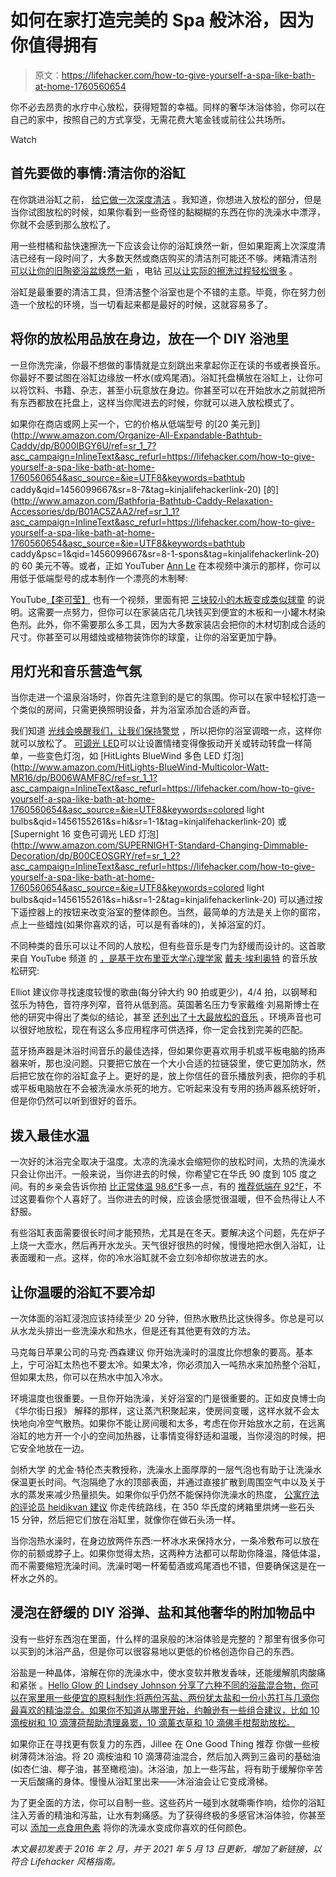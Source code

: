 # 如何在家打造完美的 Spa 般沐浴，因为你值得拥有

> 原文：<https://lifehacker.com/how-to-give-yourself-a-spa-like-bath-at-home-1760560654>

你不必去昂贵的水疗中心放松，获得短暂的幸福。同样的奢华沐浴体验，你可以在自己的家中，按照自己的方式享受，无需花费大笔金钱或前往公共场所。

Watch

## 首先要做的事情:清洁你的浴缸

在你跳进浴缸之前， [给它做一次深度清洁](https://lifehacker.com/how-to-clean-your-bathtub-and-tile-1843422181) 。我知道，你想进入放松的部分，但是当你试图放松的时候，如果你看到一些奇怪的黏糊糊的东西在你的洗澡水中漂浮，你就不会感到那么放松了。

用一些柑橘和盐快速擦洗一下应该会让你的浴缸焕然一新，但如果距离上次深度清洁已经有一段时间了，大多数天然或商店购买的清洁剂可能还不够。烤箱清洁剂 [可以让你的旧陶瓷浴盆焕然一新](http://lifehacker.com/use-oven-cleaner-to-seriously-scrub-a-bathtub-5553430) ，电钻 [可以让实际的擦洗过程轻松很多](http://lifehacker.com/scrub-your-bathtub-and-shower-in-minutes-with-a-cordles-1459751196) 。

浴缸是最重要的清洁工具，但清洁整个浴室也是个不错的主意。毕竟，你在努力创造一个放松的环境，当一切看起来都是最好的时候，这就容易多了。

## **将你的放松用品放在身边，放在一个 DIY 浴池里**

一旦你洗完澡，你最不想做的事情就是立刻跳出来拿起你正在读的书或者换音乐。你最好不要试图在浴缸边缘放一杯水(或鸡尾酒)。浴缸托盘横放在浴缸上，让你可以将饮料、书籍、杂志，甚至小玩意放在身边。你甚至可以在开始放水之前就把所有东西都放在托盘上，这样当你爬进去的时候，你就可以进入放松模式了。

如果你在商店或网上买一个，它的价格从低端型号 的[20 美元到](http://www.amazon.com/Organize-All-Expandable-Bathtub-Caddy/dp/B000IBGY6U/ref=sr_1_7?asc_campaign=InlineText&asc_refurl=https://lifehacker.com/how-to-give-yourself-a-spa-like-bath-at-home-1760560654&asc_source=&ie=UTF8&keywords=bathtub caddy&qid=1456099667&sr=8-7&tag=kinjalifehackerlink-20) [的](http://www.amazon.com/Bathforia-Bathtub-Caddy-Relaxation-Accessories/dp/B01AC5ZAA2/ref=sr_1_1?asc_campaign=InlineText&asc_refurl=https://lifehacker.com/how-to-give-yourself-a-spa-like-bath-at-home-1760560654&asc_source=&ie=UTF8&keywords=bathtub caddy&psc=1&qid=1456099667&sr=8-1-spons&tag=kinjalifehackerlink-20) 的 60 美元不等。或者，正如 YouTuber [Ann Le](https://www.youtube.com/channel/UCevNJDNNIKmG13YmTqLnZ-A) 在本视频中演示的那样，你可以用低于低端型号的成本制作一个漂亮的木制琴:

YouTube[【李可莹】](https://www.youtube.com/channel/UC18muTksBSLDRYFIyD6UWPg) 也有一个视频，里面有把 [三块较小的木板变成类似球童](https://www.youtube.com/watch?v=uAqhYE6g_Z8) 的说明。这需要一点努力，但你可以在家装店花几块钱买到便宜的木板和一小罐木材染色剂。此外，你不需要那么多工具，因为大多数家装店会把你的木材切割成合适的尺寸。你甚至可以用蜡烛或植物装饰你的球童，让你的浴室更加宁静。

## **用灯光和音乐营造气氛**

当你走进一个温泉浴场时，你首先注意到的是它的氛围。你可以在家中轻松打造一个类似的房间，只需更换照明设备，并为浴室添加合适的声音。

我们知道 [光线会唤醒我们，让我们保持警觉](http://lifehacker.com/how-can-i-wake-up-to-something-pleasant-instead-of-horr-1154292955) ，所以把你的浴室调暗一点，这样你就可以放松了。 [可调光 LED](http://lifehacker.com/how-to-pick-the-best-light-bulbs-for-every-room-in-your-1713809049)可以让设置情绪变得像扳动开关或转动转盘一样简单，一些变色灯泡，如 [HitLights BlueWind 多色 LED 灯泡](http://www.amazon.com/HitLights-BlueWind-Multicolor-Watt-MR16/dp/B006WAMF8C/ref=sr_1_1?asc_campaign=InlineText&asc_refurl=https://lifehacker.com/how-to-give-yourself-a-spa-like-bath-at-home-1760560654&asc_source=&ie=UTF8&keywords=colored light bulbs&qid=1456155261&s=hi&sr=1-1&tag=kinjalifehackerlink-20) 或 [Supernight 16 变色可调光 LED 灯泡](http://www.amazon.com/SUPERNIGHT-Standard-Changing-Dimmable-Decoration/dp/B00CEOSGRY/ref=sr_1_2?asc_campaign=InlineText&asc_refurl=https://lifehacker.com/how-to-give-yourself-a-spa-like-bath-at-home-1760560654&asc_source=&ie=UTF8&keywords=colored light bulbs&qid=1456155261&s=hi&sr=1-2&tag=kinjalifehackerlink-20) 可以通过按下遥控器上的按钮来改变浴室的整体颜色。当然，最简单的方法是关上你的窗帘，点上一些蜡烛(如果你喜欢的话，可以是有香味的)，关掉浴室的灯。

不同种类的音乐可以让不同的人放松，但有些音乐是专门为舒缓而设计的。这首歌来自 YouTube 频道 的 [，是基于坎布里亚大学心理学家](https://www.youtube.com/channel/UCoUXxtd712vGe5p5lBk_eMg) [戴夫·埃利奥特](http://www.shortlist.com/entertainment/music/scientists-discover-most-relaxing-tune-ever) 的音乐放松研究:

Elliot 建议你寻找速度较慢的歌曲(每分钟大约 90 拍或更少)，4/4 拍，以钢琴和弦乐为特色，音符序列窄，音符从低到高。英国著名压力专家戴维·刘易斯博士在他的研究中得出了类似的结论，甚至 [还列出了十大最放松的音乐](http://www.shortlist.com/entertainment/music/scientists-discover-most-relaxing-tune-ever) 。环境声音也可以很好地放松，现在有这么多应用程序可供选择，你一定会找到完美的匹配。

蓝牙扬声器是沐浴时间音乐的最佳选择，但如果你更喜欢用手机或平板电脑的扬声器来听，那也没问题。只要把它放在一个大小合适的拉链袋里，使它更加防水，然后把它放在你的浴缸盒子上。更好的是，放上你信任的音乐播放列表，把你的手机或平板电脑放在不会被洗澡水杀死的地方。它听起来没有专用的扬声器系统好听，但是你仍然可以听到很好的音乐。

## **拨入最佳水温**

一次好的沐浴完全取决于温度。太凉的洗澡水会缩短你的放松时间，太热的洗澡水只会让你出汗。一般来说，当你进去的时候，你希望它在华氏 90 度到 105 度之间。有的乡亲会告诉你拍 [比正常体温 98.6°F](http://www.ask.com/beauty-fashion/ideal-temperature-bath-water-85b5c5d348a003)多一点，有的 [推荐低端在 92°F](http://www.huffingtonpost.com/josie-feria/relaxing-bath_b_1181632.html#gallery/203614/1)，不过这要看你个人喜好了。当你进去的时候，应该会感觉很温暖，但不会热得让人不舒服。

有些浴缸表面需要很长时间才能预热，尤其是在冬天。要解决这个问题，先在炉子上烧一大壶水，然后再开水龙头。天气很好很热的时候，慢慢地把水倒入浴缸，让表面暖和一点。这样，你的冷水浴缸就不会立刻冷却你放进去的水。

## **让你温暖的浴缸不要冷却**

一次体面的浴缸浸泡应该持续至少 20 分钟，但热水散热比这快得多。你总是可以从水龙头排出一些洗澡水和热水，但是还有其他更有效的方法。

马克每日苹果公司的马克·西森建议 你开始洗澡时的温度比你想象的要高。基本上，宁可浴缸太热也不要太冷。如果太冷，你必须加入一吨热水来加热整个浴缸，但如果太热，你可以在热水中加入冷水。

环境温度也很重要。一旦你开始洗澡，关好浴室的门是很重要的。正如皮良博士向《华尔街日报》 解释的那样，这让蒸汽积聚起来，使房间变暖，这样水就不会太快地向冷空气散热。如果你不能让房间暖和太多，考虑在你开始放水之前，在远离浴缸的地方开一个小的空间加热器，让事情变得舒适和温暖，当你浸泡的时候，把它安全地放在一边。

剑桥大学 的尤金·特伦杰夫教授称，洗澡水上面厚厚的一层气泡也有助于让洗澡水保温更长时间。气泡隔绝了水的顶部表面，并通过直接扩散到周围空气中以及关于水的蒸发来减少热量损失。如果你似乎仍然不能保持你洗澡水的热度， [公寓疗法的评论员 heidikvan 建议](http://www.apartmenttherapy.com/how-to-keep-tub-from-cooling-g-146543) 你走传统路线，在 350 华氏度的烤箱里烘烤一些石头 15 分钟，然后把它们放在浴缸里，就像你在做石头汤一样。

当你泡热水澡时，在身边放两件东西:一杯冰水来保持水分，一条冷敷布可以放在你的前额或脖子上。如果你觉得太热，这两种方法都可以帮助你降温，降低体温，而不需要缩短洗澡时间。洗澡时喝一杯葡萄酒或鸡尾酒也不错，但要确保这是在一杯水之外的。

## **浸泡在舒缓的 DIY 浴弹、盐和其他奢华的附加物品中**

没有一些好东西泡在里面，什么样的温泉般的沐浴体验是完整的？那里有很多你可以买到的沐浴产品，但是你可以很容易地以更低的价格创造你自己的东西。

浴盐是一种晶体，溶解在你的洗澡水中，使水变软并散发香味，还能缓解肌肉酸痛和紧张 。[Hello Glow 的 Lindsey Johnson 分享了六种不同的浴盐混合物，你可以在家里用一些便宜的原料制作:将两份泻盐、两份犹太盐和一份小苏打与几滴你最喜欢的精油混合。如果你不知道从哪里开始，约翰逊有一些组合建议，比如 10 滴桉树和 10 滴薄荷帮助清理鼻窦，10 滴薰衣草和 10 滴佛手柑帮助放松。](http://helloglow.co/6-aromatherapy-blends-for-diy-bath-salts/)

如果你正在寻找更有恢复力的东西，Jillee 在 One Good Thing 推荐 你做一些桉树薄荷沐浴油。将 20 滴桉油和 10 滴薄荷油混合，然后加入两到三盎司的基础油(如杏仁油、椰子油，甚至橄榄油)。沐浴油，加上一些泻盐，将有助于缓解你辛苦一天后酸痛的身体。慢慢从浴缸里出来——沐浴油会让它变成滑梯。

为了更全面的方法，你可以自制一些。这些药片一碰到水就嘶嘶作响，给你的浴缸注入芳香的精油和泻盐，让水有刺痛感。为了获得终极的多感官沐浴体验，你甚至可以 [添加一点食用色素](http://lifehacker.com/make-a-diy-fizzy-bath-bomb-for-your-valentine-1758804837) 将你的洗澡水变成你喜欢的任何颜色。

*本文最初发表于 2016 年 2 月，并于 2021 年 5 月 13 日更新，增加了新链接，以符合 Lifehacker 风格指南。*